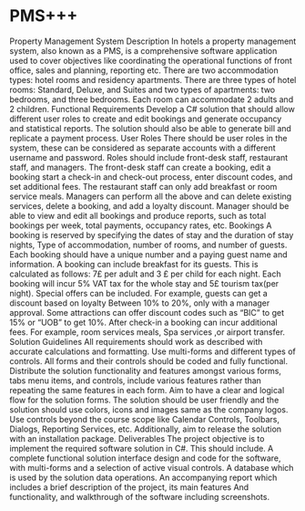 # PMS+++


Property Management System
Description In hotels a property management system, also known as a PMS, is a comprehensive software application used to cover objectives like coordinating the operational functions of front office, sales and planning, reporting etc. There are two accommodation types: hotel rooms and residency apartments. There are three types of hotel rooms: Standard, Deluxe, and Suites and two types of apartments: two bedrooms, and three bedrooms. Each room can accommodate 2 adults and 2 children.
Functional Requirements Develop a C# solution that should allow different user roles to create and edit bookings and generate occupancy and statistical reports. The solution should also be able to generate bill and replicate a payment process.
User Roles There should be user roles in the system, these can be considered as separate accounts with a different username and password. Roles should include front-desk staff, restaurant staff, and managers. The front-desk staff can create a booking, edit a booking start a check-in and check-out process, enter discount codes, and set additional fees. The restaurant staff can only add breakfast or room service meals. Managers can perform all the above and can delete existing services, delete a booking, and add a loyalty discount. Manager should be able to view and edit all bookings and produce reports, such as total bookings per week, total payments, occupancy rates, etc.
Bookings A booking is reserved by specifying the dates of stay and the duration of stay nights, Type of accommodation, number of rooms, and number of guests. Each booking should have a unique number and a paying guest name and information.
A booking can include breakfast for its guests. This is calculated as follows: 7£ per adult and 3 £
per child for each night.
Each booking will incur 5% VAT tax for the whole stay and 5£ tourism tax(per night).
Special offers can be included. For example, guests can get a discount based on loyalty
Between 10% to 20%, only with a manager approval. Some attractions can offer discount codes
such as “BIC” to get 15% or “UOB” to get 10%.
After check-in a booking can incur additional fees. For example, room services meals,
Spa services ,or airport transfer.
Solution Guidelines
All requirements should work as described with accurate calculations and formatting.
Use multi-forms and different types of controls. All forms and their controls should be coded and
fully functional.
Distribute the solution functionality and features amongst various forms, tabs menu items, and
controls, include various features rather than repeating the same features in each form.
Aim to have a clear and logical flow for the solution forms. The solution should be user friendly
and the solution should use colors, icons and images same as the company logos.
Use controls beyond the course scope like Calendar Controls, Toolbars, Dialogs, Reporting
Services, etc. Additionally, aim to release the solution with an installation package.
Deliverables
The project objective is to implement the required software solution in C#.
This should include.
A complete functional solution interface design and code for the software, with multi-forms and a
selection of active visual controls.
A database which is used by the solution data operations.
An accompanying report which includes a brief description of the project, its main features
And functionality, and walkthrough of the software including screenshots.
